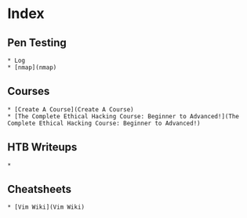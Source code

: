 # Index 

## Pen Testing
    * Log
    * [nmap](nmap)

## Courses
    * [Create A Course](Create A Course)
    * [The Complete Ethical Hacking Course: Beginner to Advanced!](The Complete Ethical Hacking Course: Beginner to Advanced!)
## HTB Writeups
    * 

## Cheatsheets
    * [Vim Wiki](Vim Wiki)
